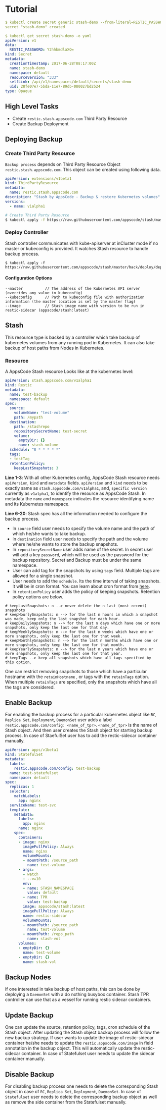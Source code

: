 # Tutorial


```yaml
$ kubectl create secret generic stash-demo --from-literal=RESTIC_PASSWORD=changeit
secret "stash-demo" created

$ kubectl get secret stash-demo -o yaml
apiVersion: v1
data:
  RESTIC_PASSWORD: Y2hhbmdlaXQ=
kind: Secret
metadata:
  creationTimestamp: 2017-06-28T08:17:00Z
  name: stash-demo
  namespace: default
  resourceVersion: "333"
  selfLink: /api/v1/namespaces/default/secrets/stash-demo
  uid: 28fe07e7-5bda-11e7-89db-080027bd2b24
type: Opaque
```





## High Level Tasks
* Create `restic.stash.appscode.com` Third Party Resource
* Create Backup Deployment

## Deploying Backup

### Create Third Party Resource
`Backup process` depends on Third Party Resource Object `restic.stash.appscode.com`. This object can be created using following data.

```yaml
apiVersion: extensions/v1beta1
kind: ThirdPartyResource
metadata:
  name: restic.stash.appscode.com
description: "Stash by AppsCode - Backup & restore Kubernetes volumes"
versions:
  - name: v1alpha1
```


```sh
# Create Third Party Resource
$ kubectl apply -f https://raw.githubusercontent.com/appscode/stash/master/api/extensions/backup.yaml
```


### Deploy Controller
Stash controller communicates with kube-apiserver at inCluster mode if no master or kubeconfig is provided. It watches Stash resource to handle backup process.
```
$ kubectl apply -f https://raw.githubusercontent.com/appscode/stash/master/hack/deploy/deployments.yaml
```

#### Configuration Options
```
--master          // The address of the Kubernetes API server (overrides any value in kubeconfig)
--kubeconfig      // Path to kubeconfig file with authorization information (the master location is set by the master flag)
--image           // Stash image name with version to be run in restic-sidecar (appscode/stash:latest)
```

## Stash
This resource type is backed by a controller which take backup of kubernetes volumes from any running pod in Kubernetes. It can also take backup of host paths from Nodes in Kubernetes.

### Resource
A AppsCode Stash resource Looks like at the kubernetes level:

```yaml
apiVersion: stash.appscode.com/v1alpha1
kind: Restic
metadata:
  name: test-backup
  namespace: default
spec:
  source:
    volumeName: "test-volume"
    path: /mypath
  destination:
    path: /stashrepo
    repositorySecretName: test-secret
    volume:
      emptyDir: {}
      name: stash-volume
  schedule: "0 * * * * *"
  tags:
  - testTag
  retentionPolicy:
    keepLastSnapshots: 3
```

**Line 1-3**: With all other Kubernetes config, AppsCode Stash resource needs `apiVersion`, `kind` and `metadata` fields. `apiVersion` and `kind` needs to be exactly same as `stash.appscode.com/v1alpha1`, and, `specific version` currently as `v1alpha1`, to identify the resource
as AppsCode Stash. In metadata the `name` and `namespace` indicates the resource identifying name and its Kubernetes namespace.

**Line 6-20**: Stash spec has all the information needed to configure the backup process. 

* In `source` field user needs to specify the volume name and the path of which he/she wants to take backup.
* In `destination` field user needs to specify the path and the volume where he/she wants to store the backup snapshots.
* In `repositorySecretName` user adds name of the secret. In secret user will add a key `password`, which will be used as the password for the backup repository. Secret and Backup must be under the same namespace.
* User can add tag for the snapshots by using `tags` field. Multiple tags are allowed for a single snapshot.
* User needs to add the `schedule`. Its the time interval of taking snapshots. It will be in cron format. You can learn about cron format from [here](http://www.nncron.ru/help/EN/working/cron-format.htm).
* In `retentionPolicy` user adds the policy of keeping snapshots. Retention policy options are below.

```
# keepLastSnapshots: n --> never delete the n last (most recent) snapshots
# keepHourlySnapshots: n --> for the last n hours in which a snapshot was made, keep only the last snapshot for each hour.
# keepDailySnapshots: n --> for the last n days which have one or more snapshots, only keep the last one for that day.
# keepWeeklySnapshots: n --> for the last n weeks which have one or more snapshots, only keep the last one for that week.
# keepMonthlySnapshots: n --> for the last n months which have one or more snapshots, only keep the last one for that month.
# keepYearlySnapshots: n --> for the last n years which have one or more snapshots, only keep the last one for that year.
# keepTags --> keep all snapshots which have all tags specified by this option.
```                
One can restrict removing snapshots to those which have a particular hostname with the `retainHostname` , or tags with the `retainTags` option. 
When multiple `retainTags` are specified, only the snapshots which have all the tags are considered.

## Enable Backup

For enabling the backup process for a particular kubernetes object like `RC`, `Replica Set`, `Deployment`, `DaemonSet` user adds a label `restic.appscode.com/config: <name_of_tpr>`. `<name_of_tpr>` is the name of Stash object. And then user creates the Stash object for starting backup process.
In case of StaefulSet user has to add the restic-sidecar container manually.

```yaml
apiVersion: apps/v1beta1
kind: StatefulSet
metadata:
  labels:
    restic.appscode.com/config: test-backup
  name: test-statefulset
  namespace: default
spec:
  replicas: 1
  selector:
    matchLabels:
      app: nginx
  serviceName: test-svc
  template:
    metadata:
      labels:
        app: nginx
      name: nginx
    spec:
      containers:
      - image: nginx
        imagePullPolicy: Always
        name: nginx
        volumeMounts:
        - mountPath: /source_path
          name: test-volume
      - args:
        - watch
        - --v=10
        env:
        - name: STASH_NAMESPACE
          value: default
        - name: TPR
          value: test-backup
        image: appscode/stash:latest
        imagePullPolicy: Always
        name: restic-sidecar
        volumeMounts:
        - mountPath: /source_path
          name: test-volume
        - mountPath: /repo_path
          name: stash-vol
      volumes:
      - emptyDir: {}
        name: test-volume
      - emptyDir: {}
        name: stash-vol
```

## Backup Nodes

If one interested in take backup of host paths, this can be done by deploying a `DaemonSet` with a do nothing busybox container. 
Stash TPR controller can use that as a vessel for running restic sidecar containers.

## Update Backup

One can update the source, retention policy, tags, cron schedule of the Stash object. After updating the Stash object backup process will follow the new backup strategy.
If user wants to update the image of restic-sidecar container he/she needs to update the `restic.appscode.com/image` in field annotation in the backup object. This will automatically update the restic-sidecar container.
In case of Statefulset user needs to update the sidecar container manually.

## Disable Backup

For disabling backup process one needs to delete the corresponding Stash object in case of `RC`, `Replica Set`, `Deployment`, `DaemonSet`.
In case of `Statefulset` user needs to delete the corresponding backup object as well as remove the side container from the Statefulset manually.